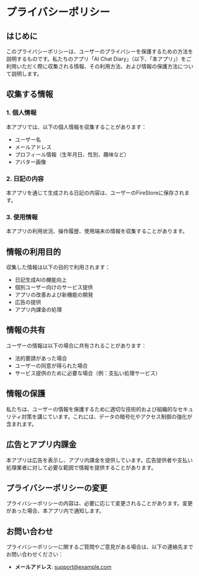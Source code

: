 # プライバシーポリシー

## はじめに

このプライバシーポリシーは、ユーザーのプライバシーを保護するための方法を説明するものです。私たちのアプリ「AI Chat Diary」（以下、「本アプリ」）をご利用いただく際に収集される情報、その利用方法、および情報の保護方法について説明します。

## 収集する情報

### 1. 個人情報
本アプリでは、以下の個人情報を収集することがあります：
- ユーザー名
- メールアドレス
- プロフィール情報（生年月日、性別、趣味など）
- アバター画像

### 2. 日記の内容
本アプリを通じて生成される日記の内容は、ユーザーのFireStoreに保存されます。

### 3. 使用情報
本アプリの利用状況、操作履歴、使用端末の情報を収集することがあります。

## 情報の利用目的

収集した情報は以下の目的で利用されます：
- 日記生成AIの機能向上
- 個別ユーザー向けのサービス提供
- アプリの改善および新機能の開発
- 広告の提供
- アプリ内課金の処理

## 情報の共有

ユーザーの情報は以下の場合に共有されることがあります：
- 法的要請があった場合
- ユーザーの同意が得られた場合
- サービス提供のために必要な場合（例：支払い処理サービス）

## 情報の保護

私たちは、ユーザーの情報を保護するために適切な技術的および組織的なセキュリティ対策を講じています。これには、データの暗号化やアクセス制御の強化が含まれます。

## 広告とアプリ内課金

本アプリは広告を表示し、アプリ内課金を提供しています。広告提供者や支払い処理業者に対して必要な範囲で情報を提供することがあります。

## プライバシーポリシーの変更

プライバシーポリシーの内容は、必要に応じて変更されることがあります。変更があった場合、本アプリ内で通知します。

## お問い合わせ

プライバシーポリシーに関するご質問やご意見がある場合は、以下の連絡先までお問い合わせください：
- **メールアドレス**: support@example.com
